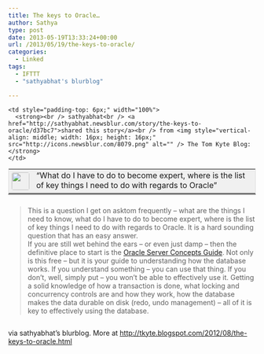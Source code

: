 ```yaml
---
title: The keys to Oracle…
author: Sathya
type: post
date: 2013-05-19T13:33:24+00:00
url: /2013/05/19/the-keys-to-oracle/
categories:
  - Linked
tags:
  - IFTTT
  - "sathyabhat's blurblog"

---
```

<table style="border: 1px solid #E0E0E0; margin: 0; padding: 0; background-color: #f0f0f0;" width="100%" cellpadding="0" align="left">
  <tr>
    <td style="padding: 6px; width: 36px; white-space: nowrap;" rowspan="2" valign="top" >
      <img style="width: 36px; height: 36px; border-radius: 4px;" src="http://www.gravatar.com/avatar/1375f202e61682cc4963295f4b0430dc" alt="" />
    </td>
    
    <td style="padding-top: 6px;" width="100%">
      <strong><br /> sathyabhat<br /> <a href="http://sathyabhat.newsblur.com/story/the-keys-to-oracle/d37bc7">shared this story</a><br /> from <img style="vertical-align: middle; width: 16px; height: 16px;" src="http://icons.newsblur.com/8079.png" alt="" /> The Tom Kyte Blog:</strong>
    </td>
  </tr>
  
  <tr>
    <td>
      &#8220;What do I have to do to become expert, where is the list of key things I need to do with regards to Oracle&#8221;
    </td>
  </tr>
</table>

<hr style="clear: both; margin: 0 0 24px;" />

> <div class="MsoNormal">
>   This is a question I get on asktom frequently – what are the things I need to know, what do I have to do to become expert, where is the list of key things I need to do with regards to Oracle. It is a hard sounding question that has an easy answer.
> </div>
> 
> <div class="MsoNormal">
>   If you are still wet behind the ears – or even just damp – then the definitive place to start is the <a href="http://www.oracle.com/pls/db112/to_toc?pathname=server.112/e25789/toc.htm">Oracle Server Concepts Guide</a>. Not only is this free &#8211; but it is your guide to understanding how the database works. If you understand something &#8211; you can use that thing. If you don&#8217;t, well, simply put &#8211; you won&#8217;t be able to effectively use it. Getting a solid knowledge of how a transaction is done, what locking and concurrency controls are and how they work, how the database makes the data durable on disk (redo, undo management) &#8211; all of it is key to effectively using the database.
> </div>

<div class="blogger-post-footer">
  <del><img src="https://blogger.googleusercontent.com/tracker/11839365-8410462515596862592?l=tkyte.blogspot.com" alt=""   /></del>
</div>

via sathyabhat&#8217;s blurblog. More at <a href="http://tkyte.blogspot.com/2012/08/the-keys-to-oracle.html" target="_blank">http://tkyte.blogspot.com/2012/08/the-keys-to-oracle.html</a>
